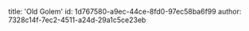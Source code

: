 title: 'Old Golem'
id: 1d767580-a9ec-44ce-8fd0-97ec58ba6f99
author: 7328c14f-7ec2-4511-a24d-29a1c5ce23eb
